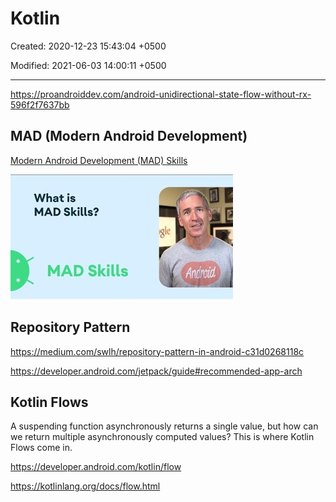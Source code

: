 # Kotlin

Created: 2020-12-23 15:43:04 +0500

Modified: 2021-06-03 14:00:11 +0500

---

<https://proandroiddev.com/android-unidirectional-state-flow-without-rx-596f2f7637bb>

## MAD (Modern Android Development)

[Modern Android Development (MAD) Skills](https://www.youtube.com/playlist?list=PLWz5rJ2EKKc91i2QT8qfrfKgLNlJiG1z7)

![image](media/Android_Kotlin-image1.jpg)

## Repository Pattern

<https://medium.com/swlh/repository-pattern-in-android-c31d0268118c>

<https://developer.android.com/jetpack/guide#recommended-app-arch>

## Kotlin Flows

A suspending function asynchronously returns a single value, but how can we return multiple asynchronously computed values? This is where Kotlin Flows come in.

<https://developer.android.com/kotlin/flow>

<https://kotlinlang.org/docs/flow.html>

